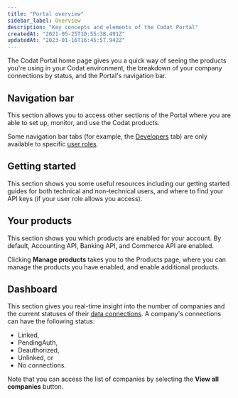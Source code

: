 ```yaml
---
title: "Portal overview"
sidebar_label: Overview
description: "Key concepts and elements of the Codat Portal"
createdAt: "2021-05-25T10:55:38.491Z"
updatedAt: "2023-01-16T16:45:57.942Z"
---
```


The Codat Portal home page gives you a quick way of seeing the products you're using in your Codat environment, the breakdown of your company connections by status, and the Portal's navigation bar.

## Navigation bar

This section allows you to access other sections of the Portal where you are able to set up, monitor, and use the Codat products.

Some navigation bar tabs (for example, the [Developers](/other/portal/developers) tab) are only available to specific [user roles](/other/user-management/user-roles).

## Getting started

This section shows you some useful resources including our getting started guides for both technical and non-technical users, and where to find your API keys (if your user role allows you access).

## Your products

This section shows you which products are enabled for your account. By default, Accounting API, Banking API, and Commerce API are enabled.

Clicking **Manage products** takes you to the Products page, where you can manage the products you have enabled, and enable additional products.

## Dashboard

This section gives you real-time insight into the number of companies and the current statuses of their [data connections](/core-concepts/connections). A company's connections can have the following status:

- Linked,
- PendingAuth,
- Deauthorized,
- Unlinked, or
- No connections.

Note that you can access the list of companies by selecting the **View all companies** button.

